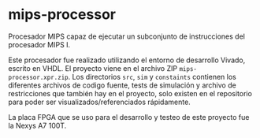 # mips-processor

Procesador MIPS capaz de ejecutar un subconjunto de instrucciones del procesador MIPS I.

Este procesador fue realizado utilizando el entorno de desarrollo Vivado, escrito en VHDL.
El proyecto viene en el archivo ZIP `mips-processor.xpr.zip`. Los directorios `src`, `sim` y
`constaints` contienen los diferentes archivos de codigo fuente, tests de simulación y archivo de
restricciones que también hay en el proyecto, solo existen en el repositorio para poder ser
visualizados/referenciados rápidamente.

La placa FPGA que se uso para el desarrollo y testeo de este proyecto fue la Nexys A7 100T.
